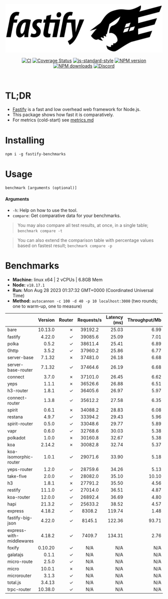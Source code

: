 <div align="center">
  <img src="https://github.com/fastify/graphics/raw/HEAD/fastify-landscape-outlined.svg" width="650" height="auto"/>
</div>

<div align="center">

[![CI](https://github.com/fastify/fastify/workflows/ci/badge.svg)](https://github.com/fastify/fastify/actions/workflows/ci.yml)
[![Coverage Status](https://coveralls.io/repos/github/fastify/fastify/badge.svg?branch=master)](https://coveralls.io/github/fastify/fastify?branch=master)
[![js-standard-style](https://img.shields.io/badge/code%20style-standard-brightgreen.svg?style=flat)](http://standardjs.com/)
[![NPM version](https://img.shields.io/npm/v/fastify.svg?style=flat)](https://www.npmjs.com/package/fastify)
[![NPM downloads](https://img.shields.io/npm/dm/fastify.svg?style=flat)](https://www.npmjs.com/package/fastify) [![Discord](https://img.shields.io/discord/725613461949906985)](https://discord.gg/fastify)

</div>
<br />

# TL;DR

* [Fastify](https://github.com/fastify/fastify) is a fast and low overhead web framework for Node.js.
* This package shows how fast it is comparatively.
* For metrics (cold-start) see [metrics.md](./METRICS.md)

# Installing

```
npm i -g fastify-benchmarks
```

# Usage

```
benchmark [arguments (optional)]
```

#### Arguments

* `-h`: Help on how to use the tool.
* `compare`: Get comparative data for your benchmarks.

> You may also compare all test results, at once, in a single table; `benchmark compare -t`

> You can also extend the comparison table with percentage values based on fastest result; `benchmark compare -p`
# Benchmarks

* __Machine:__ linux x64 | 2 vCPUs | 6.8GB Mem
* __Node:__ `v18.17.1`
* __Run:__ Mon Aug 28 2023 01:37:32 GMT+0000 (Coordinated Universal Time)
* __Method:__ `autocannon -c 100 -d 40 -p 10 localhost:3000` (two rounds; one to warm-up, one to measure)

|                          | Version | Router | Requests/s | Latency (ms) | Throughput/Mb |
| :--                      | --:     | --:    | :-:        | --:          | --:           |
| bare                     | 10.13.0 | ✗      | 39192.2    | 25.03        | 6.99          |
| fastify                  | 4.22.0  | ✓      | 39085.6    | 25.09        | 7.01          |
| polka                    | 0.5.2   | ✓      | 38611.4    | 25.41        | 6.89          |
| 0http                    | 3.5.2   | ✓      | 37960.2    | 25.86        | 6.77          |
| server-base              | 7.1.32  | ✗      | 37481.0    | 26.18        | 6.68          |
| server-base-router       | 7.1.32  | ✓      | 37464.6    | 26.19        | 6.68          |
| connect                  | 3.7.0   | ✗      | 37101.0    | 26.45        | 6.62          |
| yeps                     | 1.1.1   | ✗      | 36526.6    | 26.88        | 6.51          |
| h3-router                | 1.8.1   | ✓      | 36405.6    | 26.97        | 5.97          |
| connect-router           | 1.3.8   | ✓      | 35612.2    | 27.58        | 6.35          |
| spirit                   | 0.6.1   | ✗      | 34088.2    | 28.83        | 6.08          |
| restana                  | 4.9.7   | ✓      | 33394.2    | 29.43        | 5.96          |
| spirit-router            | 0.5.0   | ✓      | 33048.6    | 29.77        | 5.89          |
| vapr                     | 0.6.0   | ✓      | 32768.6    | 30.03        | 5.38          |
| polkadot                 | 1.0.0   | ✗      | 30160.8    | 32.67        | 5.38          |
| koa                      | 2.14.2  | ✗      | 30082.8    | 32.74        | 5.37          |
| koa-isomorphic-router    | 1.0.1   | ✓      | 29071.6    | 33.90        | 5.18          |
| yeps-router              | 1.2.0   | ✓      | 28759.6    | 34.26        | 5.13          |
| take-five                | 2.0.0   | ✓      | 28082.0    | 35.10        | 10.10         |
| h3                       | 1.8.1   | ✗      | 27791.2    | 35.50        | 4.56          |
| restify                  | 11.1.0  | ✓      | 27014.0    | 36.51        | 4.87          |
| koa-router               | 12.0.0  | ✓      | 26892.4    | 36.69        | 4.80          |
| hapi                     | 21.3.2  | ✓      | 25633.2    | 38.52        | 4.57          |
| express                  | 4.18.2  | ✓      | 8308.2     | 119.74       | 1.48          |
| fastify-big-json         | 4.22.0  | ✓      | 8145.1     | 122.36       | 93.71         |
| express-with-middlewares | 4.18.2  | ✓      | 7409.7     | 134.31       | 2.76          |
| foxify                   | 0.10.20 | ✓      | N/A        | N/A          | N/A           |
| galatajs                 | 0.1.1   | ✓      | N/A        | N/A          | N/A           |
| micro-route              | 2.5.0   | ✓      | N/A        | N/A          | N/A           |
| micro                    | 10.0.1  | ✗      | N/A        | N/A          | N/A           |
| microrouter              | 3.1.3   | ✓      | N/A        | N/A          | N/A           |
| total.js                 | 3.4.13  | ✓      | N/A        | N/A          | N/A           |
| trpc-router              | 10.38.0 | ✓      | N/A        | N/A          | N/A           |
